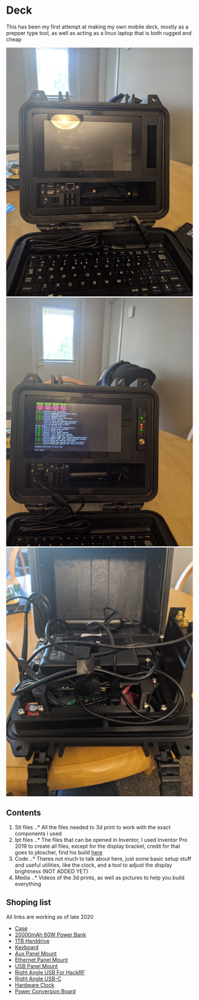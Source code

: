 # Deck

This has been my first attempt at making my own mobile deck, mostly as a prepper type tool, as well as acting as a linux laptop that is both rugged and cheap

![Front-Off](/Media/Pictures/PXL_20200928_194037893.jpg)
![Front-On](/Media/Pictures/PXL_20200928_194222870.jpg)
![Internals](/Media/Pictures/PXL_20200928_194414310.jpg)

## Contents
1. Stl files
  ..* All the files needed to 3d print to work with the exact components i used
2. Ipt files
  ..* The files that can be opened in Inventor, I used Inventor Pro 2019 to create all files, except for the display bracket, credit for that goes to jdoscher, find his build [here](https://github.com/jdoscher/Back7co-Raspberry_Pi_Recovery_Kit)
3. Code
  ..* Theres not much to talk about here, just some basic setup stuff and useful utilities, like the clock, and a tool to adjust the display brightness (NOT ADDED YET)
4. Media
  ..* Videos of the 3d prints, as well as pictures to help you build everything

## Shoping list

All links are working as of late 2020

- [Case](https://www.amazon.com/gp/product/B001AXJPF2/ref=ppx_yo_dt_b_asin_title_o09_s00?ie=UTF8&psc=1)
- [20000mAh 60W Power Bank](https://www.amazon.com/gp/product/B082PGS78L/ref=ppx_yo_dt_b_asin_title_o03_s00?ie=UTF8&psc=1)
- [1TB Harddrive](https://www.amazon.com/gp/product/B07CRG7BBH/ref=ppx_yo_dt_b_asin_title_o03_s00?ie=UTF8&psc=1)
- [Keyboard](https://www.amazon.com/gp/product/B008F7CYZO/ref=ppx_yo_dt_b_asin_title_o04_s00?ie=UTF8&psc=1)
- [Aux Panel Mount](https://www.amazon.com/gp/product/B07CQPJJXY/ref=ppx_yo_dt_b_asin_title_o01_s00?ie=UTF8&psc=1)
- [Ethernet Panel Mount](https://www.amazon.com/gp/product/B082SJ88MS/ref=ppx_yo_dt_b_asin_title_o02_s00?ie=UTF8&psc=1)
- [USB Panel Mount](https://www.amazon.com/gp/product/B07C87FYLY/ref=ppx_yo_dt_b_asin_title_o06_s00?ie=UTF8&psc=1)
- [Right Angle USB For HackRF](https://www.amazon.com/gp/product/B003YKX6WC/ref=ppx_yo_dt_b_asin_title_o02_s00?ie=UTF8&psc=1)
- [Right Angle USB-C](https://www.amazon.com/gp/product/B077XL7Q7H/ref=ppx_yo_dt_b_asin_title_o07_s00?ie=UTF8&psc=1)
- [Hardware Clock](https://www.amazon.com/gp/product/B00ZOXWHK4/ref=ppx_yo_dt_b_asin_title_o06_s00?ie=UTF8&psc=1)
- [Power Conversion Board](https://www.amazon.com/gp/product/B01NALDSJ0/ref=ppx_yo_dt_b_asin_title_o08_s00?ie=UTF8&psc=1)
